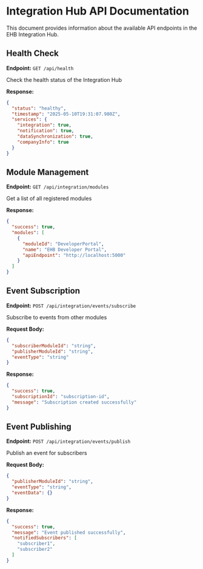 # Integration Hub API Documentation

This document provides information about the available API endpoints in the EHB Integration Hub.

## Health Check

**Endpoint:** `GET /api/health`

Check the health status of the Integration Hub

**Response:**
```json
{
  "status": "healthy",
  "timestamp": "2025-05-10T19:31:07.980Z",
  "services": {
    "integration": true,
    "notification": true,
    "dataSynchronization": true,
    "companyInfo": true
  }
}
```

## Module Management

**Endpoint:** `GET /api/integration/modules`

Get a list of all registered modules

**Response:**
```json
{
  "success": true,
  "modules": [
    {
      "moduleId": "DeveloperPortal",
      "name": "EHB Developer Portal",
      "apiEndpoint": "http://localhost:5000"
    }
  ]
}
```

## Event Subscription

**Endpoint:** `POST /api/integration/events/subscribe`

Subscribe to events from other modules

**Request Body:**
```json
{
  "subscriberModuleId": "string",
  "publisherModuleId": "string",
  "eventType": "string"
}
```

**Response:**
```json
{
  "success": true,
  "subscriptionId": "subscription-id",
  "message": "Subscription created successfully"
}
```

## Event Publishing

**Endpoint:** `POST /api/integration/events/publish`

Publish an event for subscribers

**Request Body:**
```json
{
  "publisherModuleId": "string",
  "eventType": "string",
  "eventData": {}
}
```

**Response:**
```json
{
  "success": true,
  "message": "Event published successfully",
  "notifiedSubscribers": [
    "subscriber1",
    "subscriber2"
  ]
}
```
